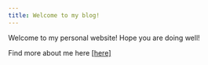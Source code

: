 ```yaml
---
title: Welcome to my blog!
---
```


Welcome to my personal website! Hope you are doing well!

Find more about me here <a href="/about.html">[here]</a>

